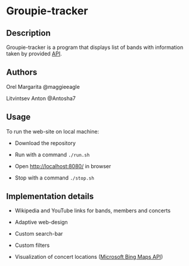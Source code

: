 # Groupie-tracker

  

## Description

  

Groupie-tracker is a program that displays list of bands with information taken by provided [API](https://groupietrackers.herokuapp.com/api).

  

## Authors

  

Orel Margarita @maggieeagle

Litvintsev Anton @Antosha7

  

## Usage

  [comment]: # "You can access the website through a DNS: [ https://groupie-tracker.herokuapp.com/](https://groupie-tracker.herokuapp.com/)"
  
To run the web-site on local machine:

- Download the repository

- Run with a command `./run.sh`

- Open [http://localhost:8080/](http://localhost:8080/) in browser

- Stop with a command `./stop.sh`

  

## Implementation details

- Wikipedia and YouTube links for bands, members and concerts

- Adaptive web-design

- Custom search-bar

- Custom filters

- Visualization of concert locations ([Microsoft Bing Maps API](https://www.microsoft.com/en-us/maps/choose-your-bing-maps-api))

